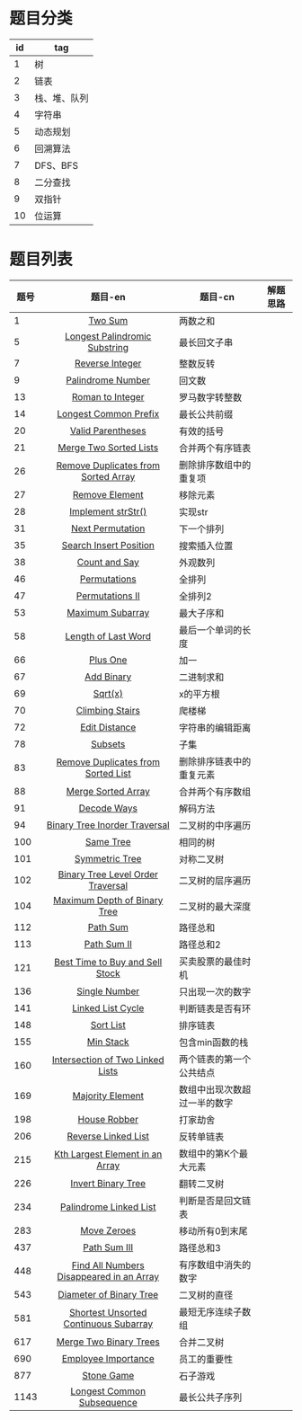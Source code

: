 

# 题目分类

| id   | tag          |
| ---- | ------------ |
| 1    | 树           |
| 2    | 链表         |
| 3    | 栈、堆、队列 |
| 4    | 字符串       |
| 5    | 动态规划     |
| 6    | 回溯算法     |
| 7    | DFS、BFS     |
| 8    | 二分查找     |
| 9    | 双指针       |
| 10   | 位运算       |



# 题目列表

| 题号 |                           题目-en                            | 题目-cn                      | 解题思路 |
| ---- | :----------------------------------------------------------: | ---------------------------- | -------- |
| 1    |       [Two Sum](https://leetcode.com/problems/two-sum)       | 两数之和                     |          |
| 5    | [Longest Palindromic Substring](https://leetcode.com/problems/longest-palindromic-substring) | 最长回文子串                 |          |
| 7    | [Reverse Integer](https://leetcode.com/problems/reverse-integer) | 整数反转                     |          |
| 9    | [Palindrome Number](https://leetcode.com/problems/palindrome-number) | 回文数                       |          |
| 13   | [Roman to Integer](https://leetcode.com/problems/roman-to-integer) | 罗马数字转整数               |          |
| 14   | [Longest Common Prefix](https://leetcode.com/problems/longest-common-prefix) | 最长公共前缀                 |          |
| 20   | [Valid Parentheses](https://leetcode.com/problems/valid-parentheses) | 有效的括号                   |          |
| 21   | [Merge Two Sorted Lists](https://leetcode.com/problems/merge-two-sorted-lists) | 合并两个有序链表             |          |
| 26   | [Remove Duplicates from Sorted Array](https://leetcode.com/problems/remove-duplicates-from-sorted-array) | 删除排序数组中的重复项       |          |
| 27   | [Remove Element](https://leetcode.com/problems/remove-element) | 移除元素                     |          |
| 28   | [Implement strStr()](https://leetcode.com/problems/implement-strstr) | 实现str                      |          |
| 31   | [Next Permutation](https://leetcode.com/problems/next-permutation) | 下一个排列                   |          |
| 35   | [Search Insert Position](https://leetcode.com/problems/search-insert-position) | 搜索插入位置                 |          |
| 38   | [Count and Say](https://leetcode.com/problems/count-and-say) | 外观数列                     |          |
| 46   |  [Permutations](https://leetcode.com/problems/permutations)  | 全排列                       |          |
| 47   | [Permutations II](https://leetcode.com/problems/permutations-ii) | 全排列2                      |          |
| 53   | [Maximum Subarray](https://leetcode.com/problems/maximum-subarray) | 最大子序和                   |          |
| 58   | [Length of Last Word](https://leetcode.com/problems/length-of-last-word) | 最后一个单词的长度           |          |
| 66   |      [Plus One](https://leetcode.com/problems/plus-one)      | 加一                         |          |
| 67   |    [Add Binary](https://leetcode.com/problems/add-binary)    | 二进制求和                   |          |
| 69   |        [Sqrt(x)](https://leetcode.com/problems/sqrtx)        | x的平方根                    |          |
| 70   | [Climbing Stairs](https://leetcode.com/problems/climbing-stairs) | 爬楼梯                       |          |
| 72   | [Edit Distance](https://leetcode.com/problems/edit-distance) | 字符串的编辑距离             |          |
| 78   |       [Subsets](https://leetcode.com/problems/subsets)       | 子集                         |          |
| 83   | [Remove Duplicates from Sorted List](https://leetcode.com/problems/remove-duplicates-from-sorted-list) | 删除排序链表中的重复元素     |          |
| 88   | [Merge Sorted Array](https://leetcode.com/problems/merge-sorted-array) | 合并两个有序数组             |          |
| 91   |   [Decode Ways](https://leetcode.com/problems/decode-ways)   | 解码方法                     |          |
| 94   | [Binary Tree Inorder Traversal](https://leetcode.com/problems/binary-tree-inorder-traversal) | 二叉树的中序遍历             |          |
| 100  |     [Same Tree](https://leetcode.com/problems/same-tree)     | 相同的树                     |          |
| 101  | [Symmetric Tree](https://leetcode.com/problems/symmetric-tree) | 对称二叉树                   |          |
| 102  | [Binary Tree Level Order Traversal](https://leetcode.com/problems/binary-tree-level-order-traversal) | 二叉树的层序遍历             |          |
| 104  | [Maximum Depth of Binary Tree](https://leetcode.com/problems/maximum-depth-of-binary-tree) | 二叉树的最大深度             |          |
| 112  |      [Path Sum](https://leetcode.com/problems/path-sum)      | 路径总和                     |          |
| 113  |   [Path Sum II](https://leetcode.com/problems/path-sum-ii)   | 路径总和2                    |          |
| 121  | [Best Time to Buy and Sell Stock](https://leetcode.com/problems/best-time-to-buy-and-sell-stock) | 买卖股票的最佳时机           |          |
| 136  | [Single Number](https://leetcode.com/problems/single-number) | 只出现一次的数字             |          |
| 141  | [Linked List Cycle](https://leetcode.com/problems/linked-list-cycle) | 判断链表是否有环             |          |
| 148  |     [Sort List](https://leetcode.com/problems/sort-list)     | 排序链表                     |          |
| 155  |     [Min Stack](https://leetcode.com/problems/min-stack)     | 包含min函数的栈              |          |
| 160  | [Intersection of Two Linked Lists](https://leetcode.com/problems/intersection-of-two-linked-lists) | 两个链表的第一个公共结点     |          |
| 169  | [Majority Element](https://leetcode.com/problems/majority-element) | 数组中出现次数超过一半的数字 |          |
| 198  |  [House Robber](https://leetcode.com/problems/house-robber)  | 打家劫舍                     |          |
| 206  | [Reverse Linked List](https://leetcode.com/problems/reverse-linked-list) | 反转单链表                   |          |
| 215  | [Kth Largest Element in an Array](https://leetcode.com/problems/kth-largest-element-in-an-array) | 数组中的第K个最大元素        |          |
| 226  | [Invert Binary Tree](https://leetcode.com/problems/invert-binary-tree) | 翻转二叉树                   |          |
| 234  | [Palindrome Linked List](https://leetcode.com/problems/palindrome-linked-list) | 判断是否是回文链表           |          |
| 283  |   [Move Zeroes](https://leetcode.com/problems/move-zeroes)   | 移动所有0到末尾              |          |
| 437  |  [Path Sum III](https://leetcode.com/problems/path-sum-iii)  | 路径总和3                    |          |
| 448  | [Find All Numbers Disappeared in an Array](https://leetcode.com/problems/find-all-numbers-disappeared-in-an-array) | 有序数组中消失的数字         |          |
| 543  | [Diameter of Binary Tree](https://leetcode.com/problems/diameter-of-binary-tree) | 二叉树的直径                 |          |
| 581  | [Shortest Unsorted Continuous Subarray](https://leetcode.com/problems/shortest-unsorted-continuous-subarray) | 最短无序连续子数组           |          |
| 617  | [Merge Two Binary Trees](https://leetcode.com/problems/merge-two-binary-trees) | 合并二叉树                   |          |
| 690  | [Employee Importance](https://leetcode.com/problems/employee-importance) | 员工的重要性                 |          |
| 877  |   [ Stone Game](https://leetcode.com/problems/stone-game)    | 石子游戏                     |          |
| 1143 | [Longest Common Subsequence](https://leetcode.com/problems/longest-common-subsequence) | 最长公共子序列               |          |



